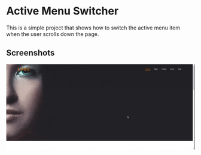 # Active Menu Switcher

This is a simple project that shows how to switch the active menu item when the user scrolls down the page.

## Screenshots

![Active](./screenshot/active.gif)
